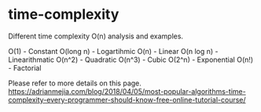 # time-complexity
Different time complexity O(n) analysis and examples.

O(1) - Constant
O(long n) - Logartihmic
O(n) - Linear
O(n log n) - Linearithmatic
O(n^2) - Quadratic
O(n^3) - Cubic
O(2^n) - Exponential
O(n!) - Factorial

Please refer to more details on this page.
https://adrianmejia.com/blog/2018/04/05/most-popular-algorithms-time-complexity-every-programmer-should-know-free-online-tutorial-course/